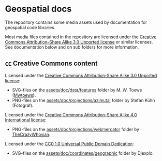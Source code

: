 # Geospatial docs 

The repository contains some media assets used by documentation for geospatial code libraries.

Most media files contained in the repository are licensed under the [Creative Commons Attribution-Share Alike 3.0 Unported license](https://creativecommons.org/licenses/by-sa/3.0/deed.en) or similar licenses. See documentation below and on sub folders for more information.

## ㏄ Creative Commons content

Licensed under the [Creative Commons Attribution-Share Alike 3.0 Unported license](https://creativecommons.org/licenses/by-sa/3.0/deed.en):
* SVG-files on the [assets/doc/data/features](assets/doc/data/features) folder by M. W. Toews ([Mwtoews](https://commons.wikimedia.org/wiki/User:Mwtoews)).
* PNG-files on the [assets/doc/projections/azimutal](assets/doc/projections/azimutal) folder by Stefan Kühn (Fotograf).

Licensed under the [Creative Commons Attribution-Share Alike 4.0 International license](https://creativecommons.org/licenses/by-sa/4.0/deed.en):
* PNG-files on the [assets/doc/projections/webmercator](assets/doc/projections/webmercator) folder by [TheCrazyWhovian](https://commons.wikimedia.org/wiki/User:TheCrazyWhovian).

Licensed under the [CC0 1.0 Universal Public Domain Dedication](https://creativecommons.org/publicdomain/zero/1.0/deed.en):
* SVG-files on the [assets/doc/coordinates/geographic](assets/doc/coordinates/geographic) folder by Djexplo.
